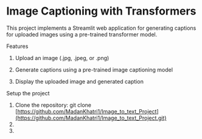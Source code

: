 # Image Captioning with Transformers
This project implements a Streamlit web application for generating captions for uploaded images using a pre-trained transformer model.

Features
  1. Upload an image (.jpg, .jpeg, or .png)
  
  2. Generate captions using a pre-trained image captioning model
  
  3. Display the uploaded image and generated caption


Setup the project
  1. Clone the repository: git clone [https://github.com/MadanKhatri1/Image_to_text_Project](https://github.com/MadanKhatri1/Image_to_text_Project.git)
  2. 
  3. 
  

